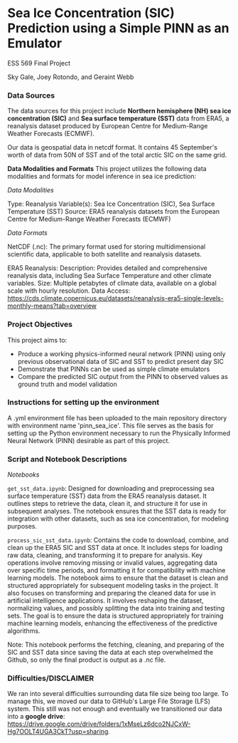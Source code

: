 # Sea Ice Concentration (SIC) Prediction using a Simple PINN as an Emulator

ESS 569 Final Project

Sky Gale, Joey Rotondo, and Geraint Webb

### Data Sources
The data sources for this project include **Northern hemisphere (NH) sea ice concentration (SIC)** and **Sea surface temperature (SST)** data from ERA5, a reanalysis dataset produced by European Centre for Medium-Range Weather Forecasts (ECMWF).

Our data is geospatial data in netcdf format. It contains 45 September's worth of data from 50N of SST and of the total arctic SIC on the same grid. 

**Data Modalities and Formats**
This project utilizes the following data modalities and formats for model inference in sea ice prediction:

_Data Modalities_

Type: Reanalysis
Variable(s): Sea Ice Concentration (SIC), Sea Surface Temperature (SST)
Source: ERA5 reanalysis datasets from the European Centre for Medium-Range Weather Forecasts (ECMWF)

_Data Formats_

NetCDF (.nc): The primary format used for storing multidimensional scientific data, applicable to both satellite and reanalysis datasets.

ERA5 Reanalysis:
Description: Provides detailed and comprehensive reanalysis data, including Sea Surface Temperature and other climate variables.
Size: Multiple petabytes of climate data, available on a global scale with hourly resolution.
Data Access: https://cds.climate.copernicus.eu/datasets/reanalysis-era5-single-levels-monthly-means?tab=overview

### Project Objectives
This project aims to:
* Produce a working physics-informed neural network (PINN) using only previous observational data of SIC and SST to predict present day SIC
* Demonstrate that PINNs can be used as simple climate emulators
* Compare the predicted SIC output from the PINN to observed values as ground truth and model validation

### Instructions for setting up the environment
A .yml environment file has been uploaded to the main repository directory with environment name 'pinn_sea_ice'. This file serves as the basis for setting up the Python environment necessary to run the Physically Informed Neural Network (PINN) desirable as part of this project.

### Script and Notebook Descriptions
_Notebooks_

`get_sst_data.ipynb`: Designed for downloading and preprocessing sea surface temperature (SST) data from the ERA5 reanalysis dataset. It outlines steps to retrieve the data, clean it, and structure it for use in subsequent analyses. The notebook ensures that the SST data is ready for integration with other datasets, such as sea ice concentration, for modeling purposes.

`process_sic_sst_data.ipynb`: Contains the code to download, combine, and clean up the ERA5 SIC and SST data at once. It includes steps for loading raw data, cleaning, and transforming it to prepare for analysis. Key operations involve removing missing or invalid values, aggregating data over specific time periods, and formatting it for compatibility with machine learning models. The notebook aims to ensure that the dataset is clean and structured appropriately for subsequent modeling tasks in the project. It also focuses on transforming and preparing the cleaned data for use in artificial intelligence applications. It involves reshaping the dataset, normalizing values, and possibly splitting the data into training and testing sets. The goal is to ensure the data is structured appropriately for training machine learning models, enhancing the effectiveness of the predictive algorithms.

Note: This notebook performs the fetching, cleaning, and preparing of the SIC and SST data since saving the data at each step overwhelmed the Github, so only the final product is output as a .nc file.

### Difficulties/DISCLAIMER

We ran into several difficulties surrounding data file size being too large. To manage this, we moved our data to GitHub's Large File Storage (LFS) system. This still was not enough and eventually we transitioned our data into a **google drive**: https://drive.google.com/drive/folders/1xMseLz6dco2NJCxW-Hg7OOLT4UGA3CkT?usp=sharing.

